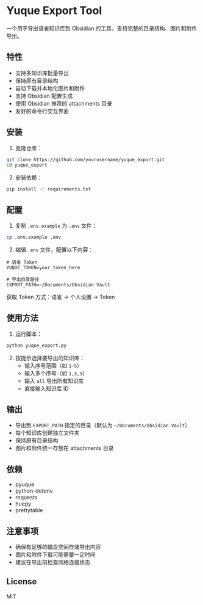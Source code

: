 # Yuque Export Tool

一个用于导出语雀知识库到 Obsidian 的工具，支持完整的目录结构、图片和附件导出。

## 特性

- 支持多知识库批量导出
- 保持原有目录结构
- 自动下载并本地化图片和附件
- 支持 Obsidian 配置生成
- 使用 Obsidian 推荐的 attachments 目录
- 友好的命令行交互界面

## 安装

1. 克隆仓库：
```bash
git clone https://github.com/yourusername/yuque_export.git
cd yuque_export
```

2. 安装依赖：
```bash
pip install -r requirements.txt
```

## 配置

1. 复制 `.env.example` 为 `.env` 文件：
```bash
cp .env.example .env
```

2. 编辑 `.env` 文件，配置以下内容：
```
# 语雀 Token
YUQUE_TOKEN=your_token_here

# 导出目录路径
EXPORT_PATH=~/Documents/Obsidian Vault
```

获取 Token 方式：语雀 -> 个人设置 -> Token

## 使用方法

1. 运行脚本：
```bash
python yuque_export.py
```

2. 按提示选择要导出的知识库：
   - 输入序号范围（如 `1-5`）
   - 输入多个序号（如 `1,3,5`）
   - 输入 `all` 导出所有知识库
   - 直接输入知识库 ID

## 输出

- 导出到 `EXPORT_PATH` 指定的目录（默认为 `~/Documents/Obsidian Vault`）
- 每个知识库创建独立文件夹
- 保持原有目录结构
- 图片和附件统一存放在 attachments 目录

## 依赖

- pyuque
- python-dotenv
- requests
- huepy
- prettytable

## 注意事项

- 确保有足够的磁盘空间存储导出内容
- 图片和附件下载可能需要一定时间
- 建议在导出前检查网络连接状态

## License

MIT 